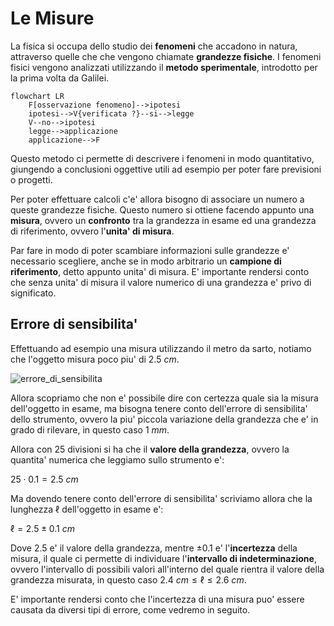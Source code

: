 # Le Misure  

La fisica si occupa dello studio dei **fenomeni** che accadono in natura, attraverso quelle che che vengono chiamate **grandezze fisiche**. I fenomeni fisici vengono analizzati utilizzando il **metodo sperimentale**, introdotto per la prima volta da Galilei.    

```mermaid
flowchart LR
    F[osservazione fenomeno]-->ipotesi
    ipotesi-->V{verificata ?}--si-->legge
    V--no-->ipotesi
    legge-->applicazione
    applicazione-->F
```

Questo metodo ci permette di descrivere i fenomeni in modo quantitativo, giungendo a conclusioni oggettive utili ad esempio per poter fare previsioni o progetti.  

Per poter effettuare calcoli c'e' allora bisogno di associare un numero a queste grandezze fisiche. Questo numero si ottiene facendo appunto una **misura**, ovvero un **confronto** tra la grandezza in esame ed una grandezza di riferimento, ovvero l'**unita' di misura**.  

Par fare in modo di poter scambiare informazioni sulle grandezze e' necessario scegliere, anche se in modo arbitrario un **campione di riferimento**, detto appunto unita' di misura. E' importante rendersi conto che senza unita' di misura il valore numerico di una grandezza e' privo di significato.  


## Errore di sensibilita'  

Effettuando ad esempio una misura utilizzando il metro da sarto, notiamo che l'oggetto misura poco piu' di $2.5\ cm$.  

![errore_di_sensibilita](https://github.com/dennyb87/phoenomena/assets/7195133/35473062-11da-4477-91a6-3dafc1c505e8)  

Allora scopriamo che non e' possibile dire con certezza quale sia la misura dell'oggetto in esame, ma bisogna tenere conto dell'errore di sensibilita' dello strumento, ovvero la piu' piccola variazione della grandezza che e' in grado di rilevare, in questo caso $1\ mm$.  

Allora con 25 divisioni si ha che il **valore della grandezza**, ovvero la quantita' numerica che leggiamo sullo strumento e':  

$25 \cdot 0.1 = 2.5\ cm$  

Ma dovendo tenere conto dell'errore di sensibilita' scriviamo allora che la lunghezza $\ell$ dell'oggetto in esame e':  

$\ell = 2.5\pm0.1\ cm$  

Dove $2.5$ e' il valore della grandezza, mentre $\pm0.1$ e' l'**incertezza** della misura, il quale ci permette di individuare l'**intervallo di indeterminazione**, ovvero l'intervallo di possibili valori all'interno del quale rientra il valore della grandezza misurata, in questo caso $2.4\ cm \le \ell \le 2.6\ cm$.  

E' importante rendersi conto che l'incertezza di una misura puo' essere causata da diversi tipi di errore, come vedremo in seguito.  

